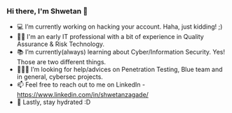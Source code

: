 ### Hi there, I'm Shwetan 👋 

- 💻 I’m currently working on hacking your account. Haha, just kidding! ;)
- 🤝🏻 I'm an early IT professional with a bit of experience in  Quality Assurance & Risk Technology. 
- 📚 I’m currently(always) learning about Cyber/Information Security. Yes! Those are two different things.
- 🙋🏻‍♂️ I’m looking for help/advices on Penetration Testing, Blue team and in general, cybersec projects.
- 📫 Feel free to reach out to me on LinkedIn - https://www.linkedin.com/in/shwetanzagade/
- 🧃 Lastly, stay hydrated :D

<!--
**shwetan-zagade/shwetan-zagade** is a ✨ _special_ ✨ repository because its `README.md` (this file) appears on your GitHub profile.

Here are some ideas to get you started:

- 🔭 I’m currently working on ...
- 🌱 I’m currently learning ...
- 👯 I’m looking to collaborate on ...
- 🤔 I’m looking for help with ...
- 💬 Ask me about ...
- 📫 How to reach me: ...
- 😄 Pronouns: ...
- ⚡ Fun fact: ...
-->
